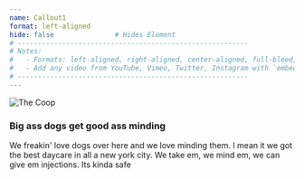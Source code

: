 ```yaml
---
name: Callout1
format: left-aligned
hide: false               # Hides Element
# ---------------------------------------------------------
# Notes:
#   - Formats: left-aligned, right-aligned, center-aligned, full-bleed, big-numbers
#   - Add any video from YouTube, Vimeo, Twitter, Instagram with `embed: <URL TO VIDEO>`
# ---------------------------------------------------------
---
```


<section>

![The Coop](/images/coop-2.png)

</section>


<section>

### Big ass dogs get good ass minding

We freakin' love dogs over here and we love minding them. I mean it we got the best daycare in all a new york city. We take em, we mind em, we can give em injections. Its kinda safe

</section>


